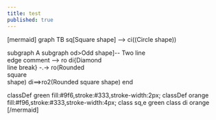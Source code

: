 ```yaml
---
title: test
published: true
---
```


[mermaid]
graph TB
sq[Square shape] --> ci((Circle shape))

subgraph A subgraph
    od>Odd shape]-- Two line<br>edge comment --> ro
    di{Diamond <br/> line break} -.-> ro(Rounded<br>square<br>shape)
    di==>ro2(Rounded square shape)
end

classDef green fill:#9f6,stroke:#333,stroke-width:2px;
classDef orange fill:#f96,stroke:#333,stroke-width:4px;
class sq,e green
class di orange
[/mermaid]